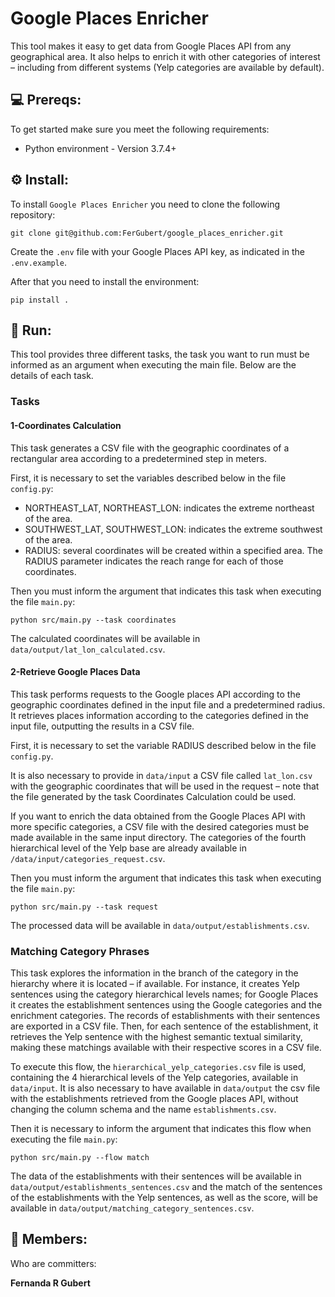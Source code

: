 # Google Places Enricher

This tool makes it easy to get data from Google Places API from any geographical area. It also helps to enrich it with other categories of interest – including from different systems (Yelp categories are available by default).

## 💻 Prereqs:

To get started make sure you meet the following requirements:

* Python environment - Version 3.7.4+

## ⚙️ Install:

To install `Google Places Enricher` you need to clone the following repository:

```
git clone git@github.com:FerGubert/google_places_enricher.git
```

Create the `.env` file with your Google Places API key, as indicated in the `.env.example`.

After that you need to install the environment:

```
pip install .
```

## 🚀 Run:

This tool provides three different tasks, the task you want to run must be informed as an argument when executing the main file. Below are the details of each task.

### Tasks

#### 1-Coordinates Calculation

This task generates a CSV file with the geographic coordinates of a rectangular area according to a predetermined step in meters.

First, it is necessary to set the variables described below in the file `config.py`:

* NORTHEAST_LAT, NORTHEAST_LON: indicates the extreme northeast of the area.
* SOUTHWEST_LAT, SOUTHWEST_LON: indicates the extreme southwest of the area.
* RADIUS: several coordinates will be created within a specified area. The RADIUS parameter indicates the reach range for each of those coordinates.

Then you must inform the argument that indicates this task when executing the file `main.py`:

```
python src/main.py --task coordinates
```

The calculated coordinates will be available in `data/output/lat_lon_calculated.csv`.

#### 2-Retrieve Google Places Data

This task performs requests to the Google places API according to the geographic coordinates defined in the input file and a predetermined radius. It retrieves places information according to the categories defined in the input file, outputting the results in a CSV file. 

First, it is necessary to set the variable RADIUS described below in the file `config.py`.

It is also necessary to provide in `data/input` a CSV file called `lat_lon.csv` with the geographic coordinates that will be used in the request – note that the file generated by the task Coordinates Calculation could be used. 

If you want to enrich the data obtained from the Google Places API with more specific categories, a CSV file with the desired categories must be made available in the same input directory. The categories of the fourth hierarchical level of the Yelp base are already available in `/data/input/categories_request.csv`.

Then you must inform the argument that indicates this task when executing the file `main.py`:

```
python src/main.py --task request
```

The processed data will be available in `data/output/establishments.csv`.

### Matching Category Phrases

This task explores the information in the branch of the category in the hierarchy where it is located – if available. For instance, it creates Yelp sentences using the category hierarchical levels names; for Google Places it creates the establishment sentences using the Google categories and the enrichment categories. The records of establishments with their sentences are exported in a CSV file. Then, for each sentence of the establishment, it retrieves the Yelp sentence with the highest semantic textual similarity, making these matchings available with their respective scores in a CSV file.

To execute this flow, the `hierarchical_yelp_categories.csv` file is used, containing the 4 hierarchical levels of the Yelp categories, available in `data/input`. It is also necessary to have available in `data/output` the csv file with the establishments retrieved from the Google places API, without changing the column schema and the name `establishments.csv`. 

Then it is necessary to inform the argument that indicates this flow when executing the file `main.py`:

```
python src/main.py --flow match
```

The data of the establishments with their sentences will be available in `data/output/establishments_sentences.csv` and the match of the sentences of the establishments with the Yelp sentences, as well as the score, will be available in `data/output/matching_category_sentences.csv`.

## 🤝 Members:

Who are committers:

<b>Fernanda R Gubert</b>
